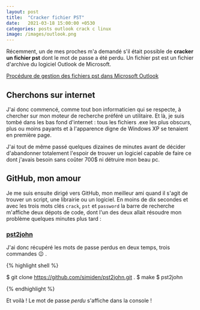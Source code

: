 ```yaml
---
layout: post
title:  "Cracker fichier PST"
date:   2021-03-18 15:00:00 +0530
categories: posts outlook crack c linux
image: /images/outlook.png
---
```


Récemment, un de mes proches m'a demandé s'il était possible de **cracker un fichier pst** dont le mot de passe a été perdu. Un fichier pst est un fichier d'archive du logiciel Outlook de Microsoft.

[Procédure de gestion des fichiers pst dans Microsoft Outlook](https://docs.microsoft.com/fr-fr/outlook/troubleshoot/data-files/how-to-manage-pst-files)

## Cherchons sur internet

J'ai donc commencé, comme tout bon informaticien qui se respecte, à chercher sur mon moteur de recherche préféré un utilitaire. Et là, je suis tombé dans les bas fond d'internet : tous les fichiers .exe les plus obscurs, plus ou moins payants et à l'apparence digne de Windows XP se tenaient en première page.

J'ai tout de même passé quelques dizaines de minutes avant de décider d'abandonner totalement l'espoir de trouver un logiciel capable de faire ce dont j'avais besoin sans coûter 700$ ni détruire mon beau pc.

## GitHub, mon amour

Je me suis ensuite dirigé vers GitHub, mon meilleur ami quand il s'agit de trouver un script, une librairie ou un logiciel. En moins de dix secondes et avec les trois mots clés ```crack```, ```pst``` et ```password``` la barre de recherche m'affiche deux dépots de code, dont l'un des deux allait résoudre mon problème quelques minutes plus tard :

### [pst2john](https://github.com/simiden/pst2john)

J'ai donc récupéré les mots de passe perdus en deux temps, trois commandes :wink: .  

{% highlight shell %}

$ git clone https://github.com/simiden/pst2john.git .
$ make
$ pst2john <chemin vers le fichier pst>

{% endhighlight %}

Et voilà ! Le mot de passe *perdu* s'affiche dans la console !
